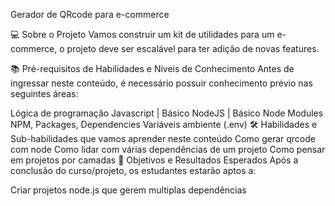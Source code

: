 Gerador de QRcode para e-commerce

💻  Sobre o Projeto
Vamos construir um kit de utilidades para um e-commerce, o projeto deve ser escalável para ter adição de novas features.

📚 Pré-requisitos de Habilidades e Níveis de Conhecimento
Antes de ingressar neste conteúdo, é necessário possuir conhecimento prévio nas seguintes áreas:

Lógica de programação
Javascript | Básico
NodeJS | Básico
Node Modules
NPM, Packages, Dependencies
Variáveis ambiente (.env)
🛠️ Habilidades e Sub-habilidades que vamos aprender neste conteúdo
Como gerar qrcode com node
Como lidar com várias dependências de um projeto
Como pensar em projetos por camadas
🎯 Objetivos e Resultados Esperados
Após a conclusão do curso/projeto, os estudantes estarão aptos a:

Criar projetos node.js que gerem multiplas dependências
